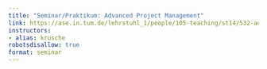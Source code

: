 ```yaml
---
title: "Seminar/Praktikum: Advanced Project Management"
link: https://ase.in.tum.de/lehrstuhl_1/people/105-teaching/st14/532-advanced-project-management-ss14
instructors:
- alias: krusche
robotsdisallow: true
format: seminar
---
```

